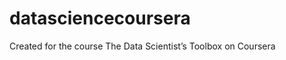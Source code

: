datasciencecoursera
===================

Created for the course The Data Scientist’s Toolbox on Coursera
